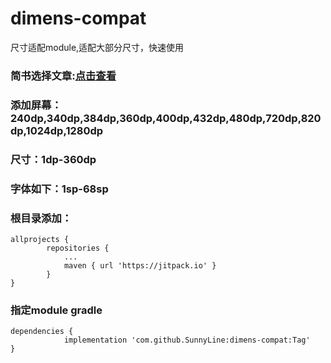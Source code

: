 # dimens-compat
尺寸适配module,适配大部分尺寸，快速使用
### 简书选择文章:[点击查看](https://www.jianshu.com/p/1302ad5a4b04)
### 添加屏幕：240dp,340dp,384dp,360dp,400dp,432dp,480dp,720dp,820dp,1024dp,1280dp
### 尺寸：1dp-360dp
### 字体如下：1sp-68sp

### 根目录添加：
```
allprojects {
		repositories {
			...
			maven { url 'https://jitpack.io' }
		}
}
```

### 指定module gradle
```
dependencies {
	        implementation 'com.github.SunnyLine:dimens-compat:Tag'
}
```
